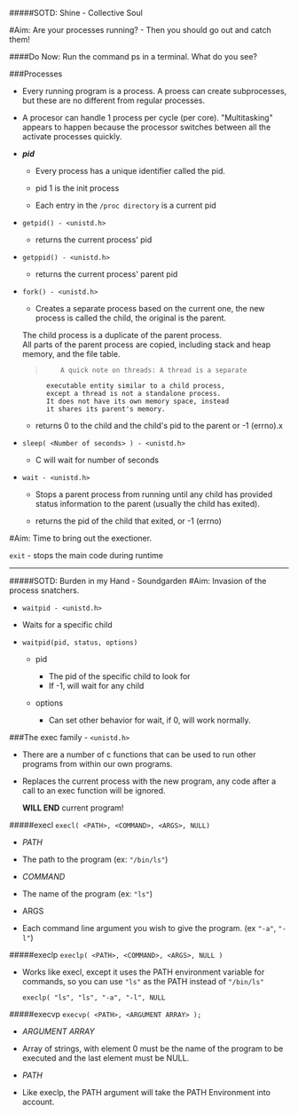 #####SOTD: Shine - Collective Soul

#Aim: Are your processes running? - Then you should go out and catch them!

####Do Now: Run the command ps in a terminal. What do you see?

###Processes
 - Every running program is a process. A proess can create subprocesses, but these are no different from regular processes.

 - A procesor can handle 1 process per cycle (per core). "Multitasking" appears to happen because the processor switches between all the activate processes quickly.

  - _**pid**_
    - Every process has a unique identifier called the pid.

	 - pid 1 is the init process

	 - Each entry in the `/proc directory` is a current pid

  - `getpid() - <unistd.h>`
    - returns the current process' pid

  - `getppid() - <unistd.h>`
    - returns the current process' parent pid

  - `fork() - <unistd.h>`
	 - Creates a separate process based on the current one, the new process is called the child, the original is the parent.

	The child process is a duplicate of the parent process.  
	All parts of the parent process are copied, including stack and heap memory, and the file table.

	>		  A quick note on threads: A thread is a separate
			  executable entity similar to a child process,
			  except a thread is not a standalone process.
			  It does not have its own memory space, instead
			  it shares its parent's memory.

    - returns 0 to the child and the child's pid to the parent or -1 (errno).x

  - `sleep( <Number of seconds> ) - <unistd.h>`

    - C will wait for number of seconds

  - `wait - <unistd.h>`
    - Stops a parent process from running until any child has provided status information to the parent (usually the child has exited).

    - returns the pid of the child that exited, or -1 (errno)

#Aim: Time to bring out the exectioner.

`exit` - stops the main code during runtime

------------------------------
#####SOTD: Burden in my Hand - Soundgarden
#Aim: Invasion of the process snatchers.

- `waitpid - <unistd.h>`

 - Waits for a specific child

  - `waitpid(pid, status, options)`
    - pid
      - The pid of the specific child to look for
      - If -1, will wait for any child

    - options
      - Can set other behavior for wait, if 0, will work normally.

###The exec family - `<unistd.h>`

 - There are a number of c functions that can be used to run other programs from within our own programs.

 - Replaces the current process with the new program, any code after a call to an exec function will be ignored.

    **WILL END** current program!

#####execl
	`execl( <PATH>, <COMMAND>, <ARGS>, NULL)`

 - _PATH_
  - The path to the program (ex: `"/bin/ls"`)

 - _COMMAND_
  - The name of the program (ex: `"ls"`)

 - ARGS
  - Each command line argument you wish to give the program. (ex `"-a"`, `"-l"`)

#####execlp
	`execlp( <PATH>, <COMMAND>, <ARGS>, NULL )`

 - Works like execl, except it uses the PATH environment variable for commands, so you can use `"ls"` as the PATH instead of `"/bin/ls"`

	`execlp( "ls", "ls", "-a", "-l", NULL`

#####execvp
	`execvp( <PATH>, <ARGUMENT ARRAY> );`

 - _ARGUMENT ARRAY_
  - Array of strings, with element 0 must be the name of the program to be executed and the last element must be NULL.

 - _PATH_
  -	Like execlp, the PATH argument will take the PATH Environment into account.


